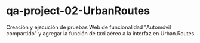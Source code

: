 # qa-project-02-UrbanRoutes
Creación y ejecución de pruebas Web de funcionalidad "Automóvil compartido" y agregar la función de taxi aéreo a la interfaz en Urban.Routes
